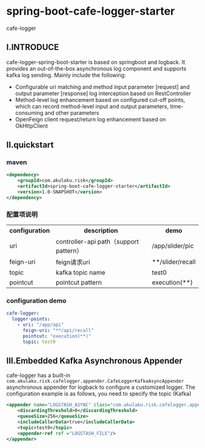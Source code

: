 # spring-boot-cafe-logger-starter


cafe-logger
## I.INTRODUCE

cafe-logger-spring-boot-starter is based on springboot and logback. It provides an out-of-the-box asynchronous log component and supports kafka log sending. Mainly include the following:

- Configurable uri matching and method input parameter [request] and output parameter [response] log interception based on RestController
- Method-level log enhancement based on configured cut-off points, which can record method-level input and output parameters, time-consuming and other parameters
- OpenFeign client request/return log enhancement based on OkHttpClient

## II.quickstart

### maven
```xml
<dependency>
    <groupId>com.akulaku.risk</groupId>
    <artifactId>spring-boot-cafe-logger-starter</artifactId>
    <version>1.0-SNAPSHOT</version>
</dependency>
```
### 配置项说明
<table>
<tr>
    <th>configuration</th>
    <th>description</th>
    <th>demo</th>
</tr>
<tr>
    <td>uri</td>
    <td>controller-api path（support pattern）</td>
    <td>/app/slider/pic</td>
</tr>
<tr>
    <td>feign-uri</td>
    <td>feign请求uri</td>
    <td>**/slider/recall</td>
</tr>
<tr>
    <td>topic</td>
    <td>kafka topic name</td>
    <td>test0</td>
</tr>
<tr>
    <td>pointcut</td>
    <td>pointcut pattern</td>
    <td>execution(**)</td>
</tr>
</table>

### configuration demo
```yaml
cafe-logger:
  logger-points:
    - uri: "/app/api"
      feign-uri: "**/api/recall"
      pointcut: "execution(**)"
      topic: test0
```

## III.Embedded Kafka Asynchronous Appender


cafe-logger has a built-in `com.akulaku.risk.cafelogger.appender.CafeLoggerKafkaAsyncAppender` asynchronous appender for logback to configure a customized logger. The configuration example is as follows, you need to specify the topic (Kafka)
```xml
<appender name="LOGSTASH_ASYNC" class="com.akulaku.risk.cafelogger.appender.CafeLoggerKafkaAsyncAppender">
    <discardingThreshold>0</discardingThreshold>
    <queueSize>256</queueSize>
    <includeCallerData>true</includeCallerData>
    <topic>test0</topic>
    <appender-ref ref ="LOGSTASH_FILE"/>
</appender>
```

